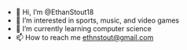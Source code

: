 - 👋 Hi, I’m @EthanStout18
- 👀 I’m interested in sports, music, and video games
- 🌱 I’m currently learning computer science
- 📫 How to reach me ethnstout@gmail.com
<!---
EthanStout18/EthanStout18 is a ✨ special ✨ repository because its `README.md` (this file) appears on your GitHub profile.
You can click the Preview link to take a look at your changes.
--->
